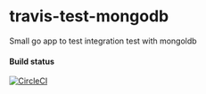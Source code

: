 # travis-test-mongodb
Small go app to test integration test with mongoldb

#### Build status
[![CircleCI](https://circleci.com/gh/AgelM/test-mongodb-with-circle-ci/tree/circle-ci.svg?style=svg&branch=newtest)](https://circleci.com/gh/AgelM/test-mongodb-with-circle-ci/)
